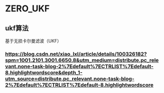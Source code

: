 # ZERO_UKF
## ukf算法
基于无损卡尔曼滤波（UKF）
### https://blog.csdn.net/xiao_lxl/article/details/100326182?spm=1001.2101.3001.6650.8&utm_medium=distribute.pc_relevant.none-task-blog-2%7Edefault%7ECTRLIST%7Edefault-8.highlightwordscore&depth_1-utm_source=distribute.pc_relevant.none-task-blog-2%7Edefault%7ECTRLIST%7Edefault-8.highlightwordscore
